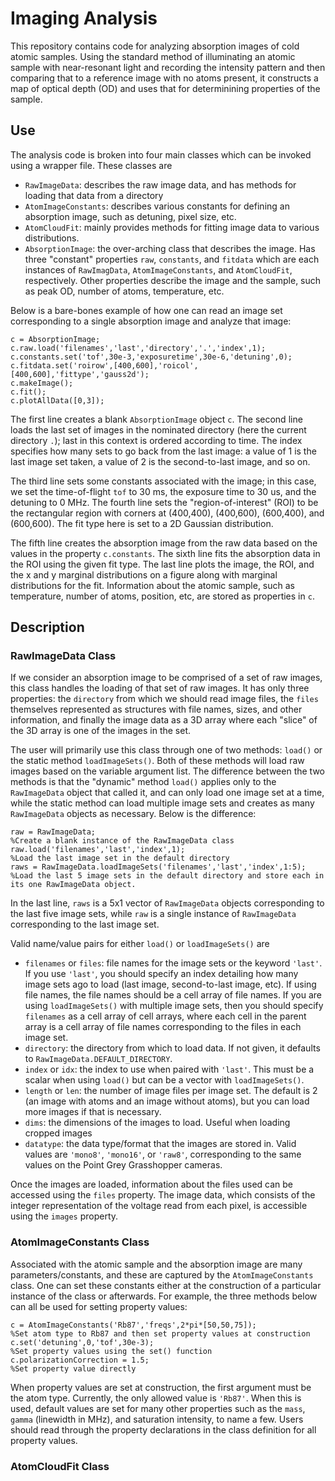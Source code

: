 # Imaging Analysis

This repository contains code for analyzing absorption images of cold atomic samples.  Using the standard method of illuminating an atomic sample with near-resonant light and recording the intensity pattern and then comparing that to a reference image with no atoms present, it constructs a map of optical depth (OD) and uses that for determinining properties of the sample.

## Use

The analysis code is broken into four main classes which can be invoked using a wrapper file.  These classes are
  - `RawImageData`: describes the raw image data, and has methods for loading that data from a directory
  - `AtomImageConstants`: describes various constants for defining an absorption image, such as detuning, pixel size, etc.
  - `AtomCloudFit`: mainly provides methods for fitting image data to various distributions.
  - `AbsorptionImage`: the over-arching class that describes the image.  Has three "constant" properties `raw`, `constants`, and `fitdata` which are each instances of `RawImagData`, `AtomImageConstants`, and `AtomCloudFit`, respectively.  Other properties describe the image and the sample, such as peak OD, number of atoms, temperature, etc.

Below is a bare-bones example of how one can read an image set corresponding to a single absorption image and analyze that image:
```
c = AbsorptionImage;
c.raw.load('filenames','last','directory','.','index',1);
c.constants.set('tof',30e-3,'exposuretime',30e-6,'detuning',0);
c.fitdata.set('roirow',[400,600],'roicol',[400,600],'fittype','gauss2d');
c.makeImage();
c.fit();
c.plotAllData([0,3]);
```
The first line creates a blank `AbsorptionImage` object `c`.  The second line loads the last set of images in the nominated directory (here the current directory `.`); last in this context is ordered according to time.  The index specifies how many sets to go back from the last image: a value of 1 is the last image set taken, a value of 2 is the second-to-last image, and so on.

The third line sets some constants associated with the image; in this case, we set the time-of-flight `tof` to 30 ms, the exposure time to 30 us, and the detuning to 0 MHz.  The fourth line sets the "region-of-interest" (ROI) to be the rectangular region with corners at (400,400), (400,600), (600,400), and (600,600).  The fit type here is set to a 2D Gaussian distribution.

The fifth line creates the absorption image from the raw data based on the values in the property `c.constants`.  The sixth line fits the absorption data in the ROI using the given fit type.  The last line plots the image, the ROI, and the x and y marginal distributions on a figure along with marginal distributions for the fit.  Information about the atomic sample, such as temperature, number of atoms, position, etc, are stored as properties in `c`.

## Description

### RawImageData Class

If we consider an absorption image to be comprised of a set of raw images, this class handles the loading of that set of raw images.  It has only three properties: the `directory` from which we should read image files, the `files` themselves represented as structures with file names, sizes, and other information, and finally the image data as a 3D array where each "slice" of the 3D array is one of the images in the set.

The user will primarily use this class through one of two methods: `load()` or the static method `loadImageSets()`.  Both of these methods will load raw images based on the variable argument list. The difference between the two methods is that the "dynamic" method `load()` applies only to the `RawImageData` object that called it, and can only load one image set at a time, while the static method can load multiple image sets and creates as many `RawImageData` objects as necessary. Below is the difference:
```
raw = RawImageData;                                                     %Create a blank instance of the RawImageData class
raw.load('filenames','last','index',1);                                 %Load the last image set in the default directory
raws = RawImageData.loadImageSets('filenames','last','index',1:5);      %Load the last 5 image sets in the default directory and store each in its one RawImageData object.
```
In the last line, `raws` is a 5x1 vector of `RawImageData` objects corresponding to the last five image sets, while `raw` is a single instance of `RawImageData` corresponding to the last image set.

Valid name/value pairs for either `load()` or `loadImageSets()` are
  - `filenames` or `files`: file names for the image sets or the keyword `'last'`.  If you use `'last'`, you should specify an index detailing how many image sets ago to load (last image, second-to-last image, etc).  If using file names, the file names should be a cell array of file names.  If you are using `loadImageSets()` with multiple image sets, then you should specify `filenames` as a cell array of cell arrays, where each cell in the parent array is a cell array of file names corresponding to the files in each image set.
  - `directory`: the directory from which to load data.  If not given, it defaults to `RawImageData.DEFAULT_DIRECTORY`.
  - `index` or `idx`: the index to use when paired with `'last'`.  This must be a scalar when using `load()` but can be a vector with `loadImageSets()`.
  - `length` or `len`: the number of image files per image set.  The default is 2 (an image with atoms and an image without atoms), but you can load more images if that is necessary.
  - `dims`: the dimensions of the images to load.  Useful when loading cropped images
  - `datatype`: the data type/format that the images are stored in.  Valid values are `'mono8'`, `'mono16'`, or `'raw8'`, corresponding to the same values on the Point Grey Grasshopper cameras.

Once the images are loaded, information about the files used can be accessed using the `files` property.  The image data, which consists of the integer representation of the voltage read from each pixel, is accessible using the `images` property.

### AtomImageConstants Class

Associated with the atomic sample and the absorption image are many parameters/constants, and these are captured by the `AtomImageConstants` class.  One can set these constants either at the construction of a particular instance of the class or afterwards.  For example, the three methods below can all be used for setting property values:
```
c = AtomImageConstants('Rb87','freqs',2*pi*[50,50,75]);             %Set atom type to Rb87 and then set property values at construction
c.set('detuning',0,'tof',30e-3);                                    %Set property values using the set() function
c.polarizationCorrection = 1.5;                                     %Set property value directly
```
When property values are set at construction, the first argument must be the atom type.  Currently, the only allowed value is `'Rb87'`.  When this is used, default values are set for many other properties such as the `mass`, `gamma` (linewidth in MHz), and saturation intensity, to name a few.  Users should read through the property declarations in the class definition for all property values.

### AtomCloudFit Class


